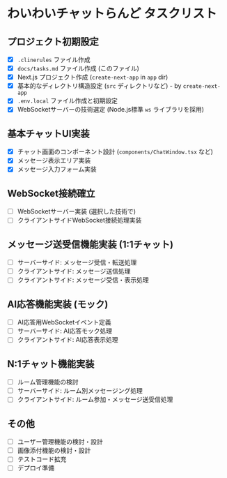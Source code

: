 # わいわいチャットらんど タスクリスト

## プロジェクト初期設定

-   [x] `.clinerules` ファイル作成
-   [x] `docs/tasks.md` ファイル作成 (このファイル)
-   [x] Next.js プロジェクト作成 (`create-next-app` in `app` dir)
-   [x] 基本的なディレクトリ構造設定 (`src` ディレクトリなど) - by `create-next-app`
-   [x] `.env.local` ファイル作成と初期設定
-   [x] WebSocketサーバーの技術選定 (Node.js標準 `ws` ライブラリを採用)

## 基本チャットUI実装

-   [x] チャット画面のコンポーネント設計 (`components/ChatWindow.tsx` など)
-   [x] メッセージ表示エリア実装
-   [x] メッセージ入力フォーム実装

## WebSocket接続確立

-   [ ] WebSocketサーバー実装 (選択した技術で)
-   [ ] クライアントサイドWebSocket接続処理実装

## メッセージ送受信機能実装 (1:1チャット)

-   [ ] サーバーサイド: メッセージ受信・転送処理
-   [ ] クライアントサイド: メッセージ送信処理
-   [ ] クライアントサイド: メッセージ受信・表示処理

## AI応答機能実装 (モック)

-   [ ] AI応答用WebSocketイベント定義
-   [ ] サーバーサイド: AI応答モック処理
-   [ ] クライアントサイド: AI応答表示処理

## N:1チャット機能実装

-   [ ] ルーム管理機能の検討
-   [ ] サーバーサイド: ルーム別メッセージング処理
-   [ ] クライアントサイド: ルーム参加・メッセージ送受信処理

## その他

-   [ ] ユーザー管理機能の検討・設計
-   [ ] 画像添付機能の検討・設計
-   [ ] テストコード拡充
-   [ ] デプロイ準備
